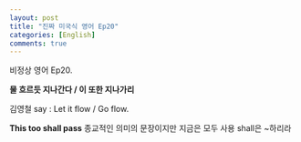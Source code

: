 ```yaml
---
layout: post
title: "진짜 미국식 영어 Ep20"
categories: [English]
comments: true
---
```


비정상 영어 Ep20.

<b>물 흐르듯 지나간다 / 이 또한 지나가리</b>

김영철 say : Let it flow / Go flow.

<b>This too shall pass</b>
종교적인 의미의 문장이지만 지금은 모두 사용
shall은 ~하리라 
